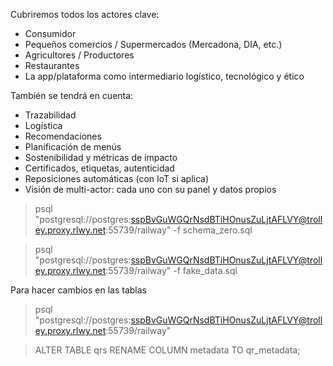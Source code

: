 Cubriremos todos los actores clave:
- Consumidor 
- Pequeños comercios / Supermercados (Mercadona, DIA, etc.)
- Agricultores / Productores 
- Restaurantes 
- La app/plataforma como intermediario logístico, tecnológico y ético

También se tendrá en cuenta:
- Trazabilidad 
- Logística 
- Recomendaciones 
- Planificación de menús 
- Sostenibilidad y métricas de impacto 
- Certificados, etiquetas, autenticidad 
- Reposiciones automáticas (con IoT si aplica)
- Visión de multi-actor: cada uno con su panel y datos propios


> psql "postgresql://postgres:sspBvGuWGQrNsdBTiHOnusZuLjtAFLVY@trolley.proxy.rlwy.net:55739/railway" -f schema_zero.sql

> psql "postgresql://postgres:sspBvGuWGQrNsdBTiHOnusZuLjtAFLVY@trolley.proxy.rlwy.net:55739/railway" -f fake_data.sql

Para hacer cambios en las tablas

> psql "postgresql://postgres:sspBvGuWGQrNsdBTiHOnusZuLjtAFLVY@trolley.proxy.rlwy.net:55739/railway"

> ALTER TABLE qrs RENAME COLUMN metadata TO qr_metadata;
